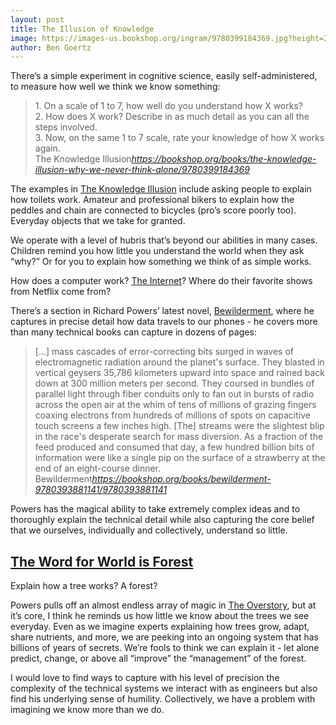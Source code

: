 ```yaml
---
layout: post
title: The Illusion of Knowledge
image: https://images-us.bookshop.org/ingram/9780399184369.jpg?height=200&v=v2
author: Ben Goertz
---
```


There’s a simple experiment in cognitive science, easily self-administered, to measure how well we think we know something:

<blockquote class="quoteback" darkmode="true" data-title="The Knowledge Illusion" data-author="Steven Sloman & Philip Fernbach" cite="https://bookshop.org/books/the-knowledge-illusion-why-we-never-think-alone/9780399184369">
<div>
1. On a scale of 1 to 7, how well do you understand how X works?<br>
2. How does X work? Describe in as much detail as you can all the steps involved.<br>
3. Now, on the same 1 to 7 scale, rate your knowledge of how X works again.
</div>
<footer>The Knowledge Illusion<cite><a href="https://bookshop.org/books/the-knowledge-illusion-why-we-never-think-alone/9780399184369">https://bookshop.org/books/the-knowledge-illusion-why-we-never-think-alone/9780399184369</a></cite></footer>
</blockquote><script src="https://cdn.jsdelivr.net/gh/Blogger-Peer-Review/quotebacks@1/quoteback.js"></script>

The examples in [The Knowledge Illusion](https://bookshop.org/books/the-knowledge-illusion-why-we-never-think-alone/9780399184369) include asking people to explain how toilets work. Amateur and professional bikers to explain how the peddles and chain are connected to bicycles (pro’s score poorly too). Everyday objects that we take for granted. 

We operate with a level of hubris that’s beyond our abilities in many cases. Children remind you how little you understand the world when they ask “why?” Or for you to explain how something we think of as simple works. 

How does a computer work? [The Internet](https://bookshop.org/books/how-the-internet-really-works-an-illustrated-guide-to-protocols-privacy-censorship-and-governance/9781718500297)? Where do their favorite shows from Netflix come from?

There’s a section in Richard Powers’ latest novel, [Bewilderment](https://bookshop.org/books/bewilderment-9780393881141/9780393881141), where he captures in precise detail how data travels to our phones - he covers more than many technical books can capture in dozens of pages:

<blockquote class="quoteback" darkmode="true" data-title="Bewilderment" data-author="Richard Powers" cite="https://bookshop.org/books/bewilderment-9780393881141/9780393881141">
<div>
[...] mass cascades of error-correcting bits surged in waves of electromagnetic radiation around the planet's surface. They blasted in vertical geysers 35,786 kilometers upward into space and rained back down at 300 million meters per second. They coursed in bundles of parallel light through fiber conduits only to fan out in bursts of radio across the open air at the whim of tens of millions of grazing fingers coaxing electrons from hundreds of millions of spots on capacitive touch screens a few inches high. [The] streams were the slightest blip in the race's desperate search for mass diversion. As a fraction of the feed produced and consumed that day, a few hundred billion bits of information were like a single pip on the surface of a strawberry at the end of an eight-course dinner.
</div>
<footer>Bewilderment<cite><a href="https://bookshop.org/books/bewilderment-9780393881141/9780393881141">https://bookshop.org/books/bewilderment-9780393881141/9780393881141</a></cite></footer>
</blockquote><script src="https://cdn.jsdelivr.net/gh/Blogger-Peer-Review/quotebacks@1/quoteback.js"></script>

Powers has the magical ability to take extremely complex ideas and to thoroughly explain the technical detail while also capturing the core belief that we ourselves, individually and collectively, understand so little. 

## [The Word for World is Forest](https://bookshop.org/books/the-word-for-world-is-forest/9780765324641)
Explain how a tree works? A forest? 

Powers pulls off an almost endless array of magic in [The Overstory](https://bookshop.org/books/the-overstory-0b6e2046-f62f-40aa-8589-97b751cbcfc8/9780393356687), but at it’s core, I think he reminds us how little we know about the trees we see everyday. Even as we imagine experts explaining how trees grow, adapt, share nutrients, and more, we are peeking into an ongoing system that has billions of years of secrets. We’re fools to think we can explain it - let alone predict, change, or above all “improve” the “management” of the forest.

I would love to find ways to capture with his level of precision the complexity of the technical systems we interact with as engineers but also find his underlying sense of humility. Collectively, we have a problem with imagining we know more than we do.
